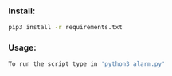 ### Install: 
```bash
pip3 install -r requirements.txt
```

### Usage:
```bash
To run the script type in 'python3 alarm.py'
```
